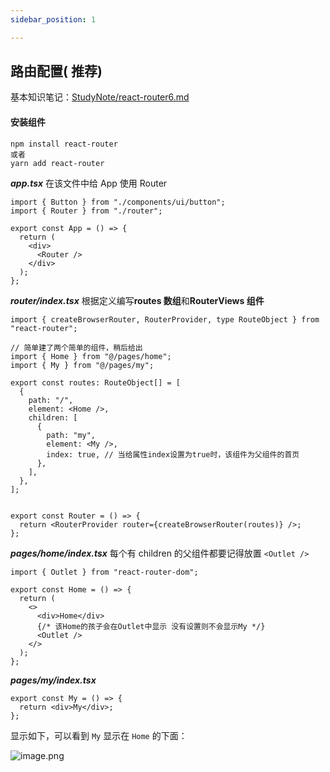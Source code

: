 ```yaml
---
sidebar_position: 1

---
```


## 路由配置( 推荐)

基本知识笔记：[StudyNote/react-router6.md](https://github.com/fengzai6/StudyNote/blob/main/240513-reactRouter6-组件传值/react-router6.md)

#### 安装组件

```
npm install react-router
或者
yarn add react-router
```

**_app.tsx_** 在该文件中给 App 使用 Router

```tsx
import { Button } from "./components/ui/button";
import { Router } from "./router";

export const App = () => {
  return (
    <div>
      <Router />
    </div>
  );
};

```

**_router/index.tsx_** 根据定义编写**routes 数组**和**RouterViews 组件**

```tsx
import { createBrowserRouter, RouterProvider, type RouteObject } from "react-router";

// 简单建了两个简单的组件，稍后给出
import { Home } from "@/pages/home";
import { My } from "@/pages/my";

export const routes: RouteObject[] = [
  {
    path: "/",
    element: <Home />,
    children: [
      {
        path: "my",
        element: <My />,
        index: true, // 当给属性index设置为true时，该组件为父组件的首页
      },
    ],
  },
];


export const Router = () => {
  return <RouterProvider router={createBrowserRouter(routes)} />;
};
```

**_pages/home/index.tsx_** 每个有 children 的父组件都要记得放置 `<Outlet />`

```tsx
import { Outlet } from "react-router-dom";

export const Home = () => {
  return (
    <>
      <div>Home</div>
      {/* 该Home的孩子会在Outlet中显示 没有设置则不会显示My */}
      <Outlet />
    </>
  );
};
```

**_pages/my/index.tsx_**

```tsx
export const My = () => {
  return <div>My</div>;
};
```

显示如下，可以看到 `My` 显示在 `Home` 的下面：

![image.png](https://p0.meituan.net/csc/5c8f793fcc10ba904adc3e5c89dddffe5346.png)